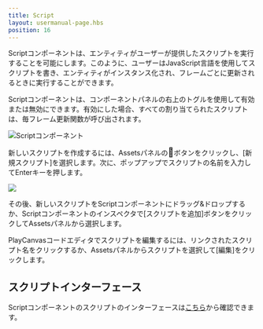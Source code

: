 ```yaml
---
title: Script
layout: usermanual-page.hbs
position: 16
---
```


Scriptコンポーネントは、エンティティがユーザーが提供したスクリプトを実行することを可能にします。このように、ユーザーはJavaScript言語を使用してスクリプトを書き、エンティティがインスタンス化され、フレームごとに更新されるときに実行することができます。

Scriptコンポーネントは、コンポーネントパネルの右上のトグルを使用して有効または無効にできます。有効にした場合、すべての割り当てられたスクリプトは、毎フレーム更新関数が呼び出されます。

![Scriptコンポーネント][1]

新しいスクリプトを作成するには、Assetsパネルの<span class="font-icon" style="font-size: 18px">&#58468;</span>ボタンをクリックし、[新規スクリプト]を選択します。次に、ポップアップでスクリプトの名前を入力してEnterキーを押します。

<img loading="lazy" src="/images/user-manual/scenes/components/new-script.jpg">

その後、新しいスクリプトをScriptコンポーネントにドラッグ&ドロップするか、Scriptコンポーネントのインスペクタで[スクリプトを追加]ボタンをクリックしてAssetsパネルから選択します。

PlayCanvasコードエディタでスクリプトを編集するには、リンクされたスクリプト名をクリックするか、Assetsパネルからスクリプトを選択して[編集]をクリックします。

## スクリプトインターフェース

Scriptコンポーネントのスクリプトのインターフェースは[こちら][2]から確認できます。

[1]: /images/user-manual/scenes/components/component-script.png
[2]: /api/pc.ScriptComponent.html

